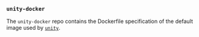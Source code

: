 ### `unity-docker`

The `unity-docker` repo contains the Dockerfile specification of the default image used by
[`unity`](https://github.com/cue-lang/unity).
